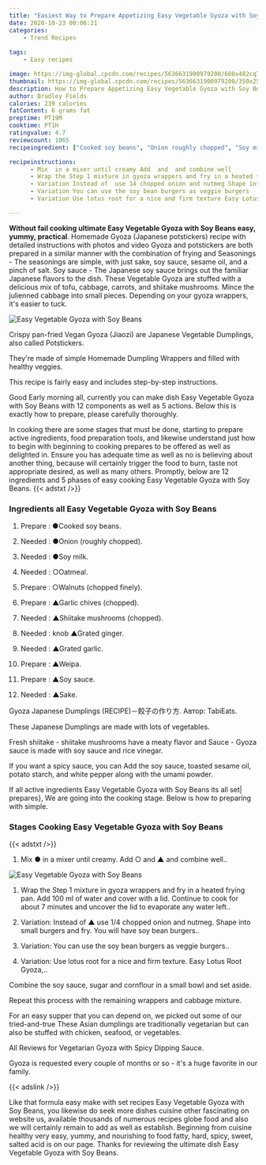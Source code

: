```yaml
---
title: "Easiest Way to Prepare Appetizing Easy Vegetable Gyoza with Soy Beans"
date: 2020-10-23 00:06:21
categories:
    - Trend Recipes
    
tags:
    - Easy recipes

image: https://img-global.cpcdn.com/recipes/5636631900979200/680x482cq70/easy-vegetable-gyoza-with-soy-beans-recipe-main-photo.jpg
thumbnail: https://img-global.cpcdn.com/recipes/5636631900979200/350x250cq70/easy-vegetable-gyoza-with-soy-beans-recipe-main-photo.jpg
description: How to Prepare Appetizing Easy Vegetable Gyoza with Soy Beans with 12 ingredients and 5 stages of easy cooking.
author: Bradley Fields
calories: 239 calories
fatContent: 6 grams fat
preptime: PT19M
cooktime: PT1H
ratingvalue: 4.7
reviewcount: 1065
recipeingredient: ["Cooked soy beans", "Onion roughly chopped", "Soy milk", "Oatmeal", "Walnuts chopped finely", "Garlic chives chopped", "Shiitake mushrooms chopped", "knob Grated ginger", "Grated garlic", "Weipa", "Soy sauce", "Sake"]

recipeinstructions: 
      - Mix  in a mixer until creamy Add  and  and combine well 
      - Wrap the Step 1 mixture in gyoza wrappers and fry in a heated frying pan Add 100 ml of water and cover with a lid Continue to cook for about 7 minutes and uncover the lid to evaporate any water left 
      - Variation Instead of  use 14 chopped onion and nutmeg Shape into small burgers and fry You will have soy bean burgers 
      - Variation You can use the soy bean burgers as veggie burgers 
      - Variation Use lotus root for a nice and firm texture Easy Lotus Root Gyoza

---
```




**Without fail cooking ultimate Easy Vegetable Gyoza with Soy Beans easy, yummy, practical**. Homemade Gyoza (Japanese potstickers) recipe with detailed instructions with photos and video Gyoza and potstickers are both prepared in a similar manner with the combination of frying and Seasonings - The seasonings are simple, with just sake, soy sauce, sesame oil, and a pinch of salt. Soy sauce - The Japanese soy sauce brings out the familiar Japanese flavors to the dish. These Vegetable Gyoza are stuffed with a delicious mix of tofu, cabbage, carrots, and shiitake mushrooms. Mince the julienned cabbage into small pieces. Depending on your gyoza wrappers, it&#39;s easier to tuck.


![Easy Vegetable Gyoza with Soy Beans](https://img-global.cpcdn.com/recipes/5636631900979200/680x482cq70/easy-vegetable-gyoza-with-soy-beans-recipe-main-photo.jpg "Easy Vegetable Gyoza with Soy Beans")



Crispy pan-fried Vegan Gyoza (Jiaozi) are Japanese Vegetable Dumplings, also called Potstickers.

They&#39;re made of simple Homemade Dumpling Wrappers and filled with healthy veggies.

This recipe is fairly easy and includes step-by-step instructions.


Good Early morning all, currently you can make dish Easy Vegetable Gyoza with Soy Beans with 12 components as well as 5 actions. Below this is exactly how to prepare, please carefully thoroughly.

In cooking there are some stages that must be done, starting to prepare active ingredients, food preparation tools, and likewise understand just how to begin with beginning to cooking prepares to be offered as well as delighted in. Ensure you has adequate time as well as no is believing about another thing, because will certainly trigger the food to burn, taste not appropriate desired, as well as many others. Promptly, below are 12 ingredients and 5 phases of easy cooking Easy Vegetable Gyoza with Soy Beans.
{{< adstxt />}}

### Ingredients all Easy Vegetable Gyoza with Soy Beans


1. Prepare  : ●Cooked soy beans.

1. Needed  : ●Onion (roughly chopped).

1. Needed  : ●Soy milk.

1. Needed  : ○Oatmeal.

1. Prepare  : ○Walnuts (chopped finely).

1. Prepare  : ▲Garlic chives (chopped).

1. Needed  : ▲Shiitake mushrooms (chopped).

1. Needed  : knob ▲Grated ginger.

1. Needed  : ▲Grated garlic.

1. Prepare  : ▲Weipa.

1. Prepare  : ▲Soy sauce.

1. Needed  : ▲Sake.


Gyoza Japanese Dumplings (RECIPE)－餃子の作り方. Автор: TabiEats.

These Japanese Dumplings are made with lots of vegetables.

Fresh shiitake - shiitake mushrooms have a meaty flavor and Sauce - Gyoza sauce is made with soy sauce and rice vinegar.

If you want a spicy sauce, you can Add the soy sauce, toasted sesame oil, potato starch, and white pepper along with the umami powder.


If all active ingredients Easy Vegetable Gyoza with Soy Beans its all set| prepares}, We are going into the cooking stage. Below is how to preparing with simple.

### Stages Cooking Easy Vegetable Gyoza with Soy Beans

{{< adstxt />}}


1. Mix ● in a mixer until creamy. Add ○ and ▲ and combine well..



![Easy Vegetable Gyoza with Soy Beans](https://img-global.cpcdn.com/steps/5549283104260096/160x128cq70/easy-vegetable-gyoza-with-soy-beans-recipe-step-1-photo.jpg" "Easy Vegetable Gyoza with Soy Beans")



1. Wrap the Step 1 mixture in gyoza wrappers and fry in a heated frying pan. Add 100 ml of water and cover with a lid. Continue to cook for about 7 minutes and uncover the lid to evaporate any water left..



1. Variation: Instead of ▲ use 1/4 chopped onion and nutmeg. Shape into small burgers and fry. You will have soy bean burgers..



1. Variation: You can use the soy bean burgers as veggie burgers..



1. Variation: Use lotus root for a nice and firm texture. Easy Lotus Root Gyoza,..




Combine the soy sauce, sugar and cornflour in a small bowl and set aside.

Repeat this process with the remaining wrappers and cabbage mixture.

For an easy supper that you can depend on, we picked out some of our tried-and-true These Asian dumplings are traditionally vegetarian but can also be stuffed with chicken, seafood, or vegetables.

All Reviews for Vegetarian Gyoza with Spicy Dipping Sauce.

Gyoza is requested every couple of months or so - it&#39;s a huge favorite in our family.


{{< adslink />}}

Like that formula easy make with set recipes Easy Vegetable Gyoza with Soy Beans, you likewise do seek more dishes cuisine other fascinating on website us, available thousands of numerous recipes globe food and also we will certainly remain to add as well as establish. Beginning from cuisine healthy very easy, yummy, and nourishing to food fatty, hard, spicy, sweet, salted acid is on our page. Thanks for reviewing the ultimate dish Easy Vegetable Gyoza with Soy Beans.
